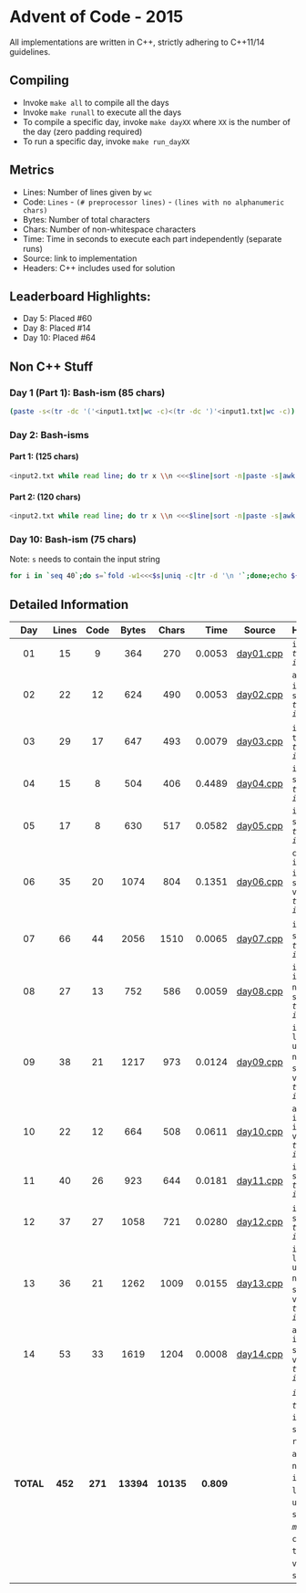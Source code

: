 # Advent of Code - 2015

All implementations are written in C++, strictly adhering to C++11/14 guidelines.

## Compiling

* Invoke `make all` to compile all the days
* Invoke `make runall` to execute all the days
* To compile a specific day, invoke `make dayXX` where `XX` is the number of the day (zero padding required)
* To run a specific day, invoke `make run_dayXX`

## Metrics

* Lines: Number of lines given by `wc`
* Code: `Lines` - `(# preprocessor lines)` - `(lines with no alphanumeric chars)`
* Bytes: Number of total characters
* Chars: Number of non-whitespace characters
* Time: Time in seconds to execute each part independently (separate runs)
* Source: link to implementation
* Headers: C++ includes used for solution

## Leaderboard Highlights:

* Day 5: Placed #60
* Day 8: Placed #14
* Day 10: Placed #64

## Non C++ Stuff

### Day 1 (Part 1): Bash-ism (85 chars)

```bash
(paste -s<(tr -dc '('<input1.txt|wc -c)<(tr -dc ')'<input1.txt|wc -c))|paste -sd-|bc
```

### Day 2: Bash-isms

#### Part 1: (125 chars)

```bash
<input2.txt while read line; do tr x \\n <<<$line|sort -n|paste -s|awk '{print 3*($1*$2)+2*$3*($1+$2);}';done|paste -sd+|bc
```

#### Part 2: (120 chars)

```bash
<input2.txt while read line; do tr x \\n <<<$line|sort -n|paste -s|awk '{print 2*($1*$2)+$1*$2*$3;}';done|paste -sd+|bc
```

### Day 10: Bash-ism (75 chars)

Note: `s` needs to contain the input string

```bash
for i in `seq 40`;do s=`fold -w1<<<$s|uniq -c|tr -d '\n '`;done;echo ${#s}
```

## Detailed Information

 Day | Lines | Code | Bytes | Chars | Time | Source | Headers
:---:|:-----:|:----:|:-----:|:-----:| ----:|:------:|:-------
01|15|9|364|270|0.0053|[day01.cpp](https://github.com/willkill07/adventofcode/blob/master/src/day01/day01.cpp)|`iostream` *`timer.hpp`* *`io.hpp`*
02|22|12|624|490|0.0053|[day02.cpp](https://github.com/willkill07/adventofcode/blob/master/src/day02/day02.cpp)|`algorithm` `iostream` `regex` `string` *`timer.hpp`* *`io.hpp`*
03|29|17|647|493|0.0079|[day03.cpp](https://github.com/willkill07/adventofcode/blob/master/src/day03/day03.cpp)|`iostream` `map` `tuple` *`timer.hpp`* *`io.hpp`*
04|15|8|504|406|0.4489|[day04.cpp](https://github.com/willkill07/adventofcode/blob/master/src/day04/day04.cpp)|`iostream` `string` *`md5.hpp`* *`timer.hpp`* *`io.hpp`*
05|17|8|630|517|0.0582|[day05.cpp](https://github.com/willkill07/adventofcode/blob/master/src/day05/day05.cpp)|`iostream` `string` `regex` *`timer.hpp`* *`io.hpp`*
06|35|20|1074|804|0.1351|[day06.cpp](https://github.com/willkill07/adventofcode/blob/master/src/day06/day06.cpp)|`cstdlib` `iostream` `iterator` `regex` `string` `valarray` *`timer.hpp`* *`io.hpp`*
07|66|44|2056|1510|0.0065|[day07.cpp](https://github.com/willkill07/adventofcode/blob/master/src/day07/day07.cpp)|`iostream` `map` `string` `regex` *`timer.hpp`* *`io.hpp`*
08|27|13|752|586|0.0059|[day08.cpp](https://github.com/willkill07/adventofcode/blob/master/src/day08/day08.cpp)|`iostream` `iterator` `numeric` `regex` `string` *`timer.hpp`* *`io.hpp`*
09|38|21|1217|973|0.0124|[day09.cpp](https://github.com/willkill07/adventofcode/blob/master/src/day09/day09.cpp)|`iostream` `limits` `unordered_map` `numeric` `regex` `set` `string` `vector` *`timer.hpp`* *`io.hpp`*
10|22|12|664|508|0.0611|[day10.cpp](https://github.com/willkill07/adventofcode/blob/master/src/day10/day10.cpp)|`algorithm` `iostream` `iterator` `vector` *`timer.hpp`* *`io.hpp`*
11|40|26|923|644|0.0181|[day11.cpp](https://github.com/willkill07/adventofcode/blob/master/src/day11/day11.cpp)|`iostream` `string` *`timer.hpp`* *`io.hpp`*
12|37|27|1058|721|0.0280|[day12.cpp](https://github.com/willkill07/adventofcode/blob/master/src/day12/day12.cpp)|`iostream` `stack` `string` *`timer.hpp`* *`io.hpp`*
13|36|21|1262|1009|0.0155|[day13.cpp](https://github.com/willkill07/adventofcode/blob/master/src/day13/day13.cpp)|`iostream` `limits` `unordered_map` `numeric` `regex` `set` `string` `vector` *`timer.hpp`* *`io.hpp`*
14|53|33|1619|1204|0.0008|[day14.cpp](https://github.com/willkill07/adventofcode/blob/master/src/day14/day14.cpp)|`algorithm` `iostream` `string` `regex` `vector` *`timer.hpp`* *`io.hpp`*
**TOTAL**|**452**|**271**|**13394**|**10135**|**0.809**| | *`io.hpp`*&nbsp;<sup>**`14`**</sup> *`timer.hpp`*&nbsp;<sup>**`14`**</sup> `iostream`&nbsp;<sup>**`14`**</sup> `string`&nbsp;<sup>**`11`**</sup> `regex`&nbsp;<sup>**`8`**</sup> `vector`&nbsp;<sup>**`4`**</sup> `algorithm`&nbsp;<sup>**`3`**</sup> `numeric`&nbsp;<sup>**`3`**</sup> `iterator`&nbsp;<sup>**`3`**</sup> `limits`&nbsp;<sup>**`2`**</sup> `unordered_map`&nbsp;<sup>**`2`**</sup> `set`&nbsp;<sup>**`2`**</sup> `map`&nbsp;<sup>**`2`**</sup> *`md5.hpp`*&nbsp;<sup>**`1`**</sup> `cstdlib`&nbsp;<sup>**`1`**</sup> `tuple`&nbsp;<sup>**`1`**</sup> `valarray`&nbsp;<sup>**`1`**</sup> `stack`&nbsp;<sup>**`1`**</sup>

